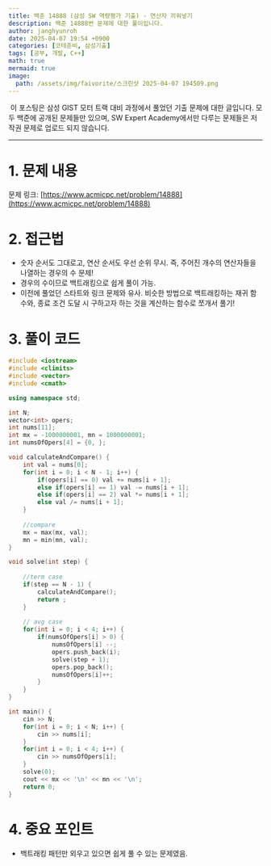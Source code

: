 ```yaml
---
title: 백준 14888 (삼성 SW 역량평가 기출) - 연산자 끼워넣기
description: 백준 14888번 문제에 대한 풀이입니다. 
author: janghyunroh
date: 2025-04-07 19:54 +0900
categories: [코테준비, 삼성기출]
tags: [공부, 개발, C++]
math: true
mermaid: true
image: 
  path: /assets/img/faivorite/스크린샷 2025-04-07 194509.png
---
```


 &nbsp;이 포스팅은 삼성 GIST 모터 트랙 대비 과정에서 풀었던 기출 문제에 대한 글입니다.
 모두 백준에 공개된 문제들만 있으며, SW Expert Academy에서만 다루는 문제들은 저작권 문제로 업로드 되지 않습니다.  

---

# 1. 문제 내용

문제 링크: [https://www.acmicpc.net/problem/14888](https://www.acmicpc.net/problem/14888)

# 2. 접근법

- 숫자 순서도 그대로고, 연산 순서도 우선 순위 무시. 즉, 주어진 개수의 연산자들을 나열하는 경우의 수 문제!
- 경우의 수이므로 백트래킹으로 쉽게 풀이 가능. 
- 이전에 풀었던 스타트와 링크 문제와 유사. 비슷한 방법으로 백트래킹하는 재귀 함수와, 종료 조건 도달 시 구하고자 하는 것을 계산하는 함수로 쪼개서 풀기!

# 3. 풀이 코드

```c++
#include <iostream>
#include <climits>
#include <vector>
#include <cmath>

using namespace std;

int N;
vector<int> opers;
int nums[11];
int mx = -1000000001, mn = 1000000001;
int numsOfOpers[4] = {0, };

void calculateAndCompare() {
    int val = nums[0];
    for(int i = 0; i < N - 1; i++) {
        if(opers[i] == 0) val += nums[i + 1];
        else if(opers[i] == 1) val -= nums[i + 1];
        else if(opers[i] == 2) val *= nums[i + 1];
        else val /= nums[i + 1];
    }
    
    //compare
    mx = max(mx, val);
    mn = min(mn, val);
}

void solve(int step) {
    
    //term case
    if(step == N - 1) {
        calculateAndCompare();
        return ;
    }
    
    // avg case
    for(int i = 0; i < 4; i++) {
        if(numsOfOpers[i] > 0) {
            numsOfOpers[i] --;
            opers.push_back(i);
            solve(step + 1);
            opers.pop_back();
            numsOfOpers[i]++;
        }
    }
}

int main() {
    cin >> N;
    for(int i = 0; i < N; i++) {
        cin >> nums[i];
    }
    for(int i = 0; i < 4; i++) {
        cin >> numsOfOpers[i];
    }
    solve(0);
    cout << mx << '\n' << mn << '\n';
    return 0;
}
```

# 4. 중요 포인트
- 백트래킹 패턴만 외우고 있으면 쉽게 풀 수 있는 문제였음. 
